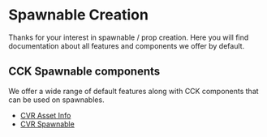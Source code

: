 # Spawnable Creation
Thanks for your interest in spawnable / prop creation. Here you will find documentation about all features and components we offer by default.

## CCK Spawnable components
We offer a wide range of default features along with CCK components that can be used on spawnables.

- [CVR Asset Info](../components/CVRAssetInfo.md)
- [CVR Spawnable](../components/CVRSpawnable.md)
